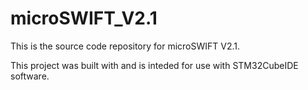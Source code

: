 # microSWIFT_V2.1

This is the source code repository for microSWIFT V2.1. 

This project was built with and is inteded for use with STM32CubeIDE software.
